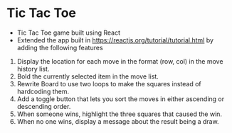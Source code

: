 # Tic Tac Toe

- Tic Tac Toe game built using React
- Extended the app built in https://reactjs.org/tutorial/tutorial.html by adding the following features

1. Display the location for each move in the format (row, col) in the move history list.
1. Bold the currently selected item in the move list.
1. Rewrite Board to use two loops to make the squares instead of hardcoding them.
1. Add a toggle button that lets you sort the moves in either ascending or descending order.
1. When someone wins, highlight the three squares that caused the win.
1. When no one wins, display a message about the result being a draw.
